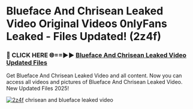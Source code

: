 # Blueface And Chrisean Leaked Video Original Videos 0nlyFans Leaked - Files Updated! (2z4f)

<h3>🔴 CLICK HERE 🌐==►► <a href="https://tinyurl.com/3hn5wdd3" rel="nofollow">Blueface And Chrisean Leaked Video Updated Files</a></h3>

Get Blueface And Chrisean Leaked Video and all content. Now you can access all videos and pictures of Blueface And Chrisean Leaked Video. New Updated Files 2025!

[![2z4f](https://i.imgur.com/4HnBqBT.gif)](https://tinyurl.com/3hn5wdd3)
chrisean and blueface leaked video